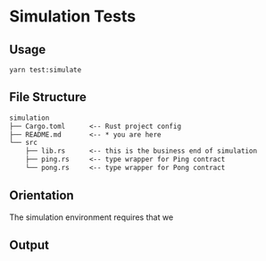 # Simulation Tests

## Usage

`yarn test:simulate`

## File Structure

```txt
simulation
├── Cargo.toml      <-- Rust project config
├── README.md       <-- * you are here
└── src
    ├── lib.rs      <-- this is the business end of simulation
    ├── ping.rs     <-- type wrapper for Ping contract
    └── pong.rs     <-- type wrapper for Pong contract
```

## Orientation

The simulation environment requires that we


## Output
